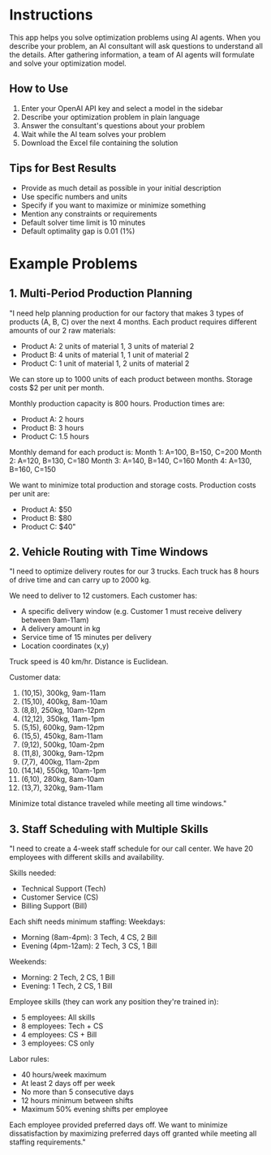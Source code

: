 # Instructions

This app helps you solve optimization problems using AI agents. When you describe your problem, an AI consultant will ask questions to understand all the details. After gathering information, a team of AI agents will formulate and solve your optimization model.

## How to Use

1. Enter your OpenAI API key and select a model in the sidebar
2. Describe your optimization problem in plain language 
3. Answer the consultant's questions about your problem
4. Wait while the AI team solves your problem
5. Download the Excel file containing the solution

## Tips for Best Results

- Provide as much detail as possible in your initial description
- Use specific numbers and units
- Specify if you want to maximize or minimize something
- Mention any constraints or requirements
- Default solver time limit is 10 minutes
- Default optimality gap is 0.01 (1%)

# Example Problems

## 1. Multi-Period Production Planning

"I need help planning production for our factory that makes 3 types of products (A, B, C) over the next 4 months. Each product requires different amounts of our 2 raw materials:
- Product A: 2 units of material 1, 3 units of material 2
- Product B: 4 units of material 1, 1 unit of material 2  
- Product C: 1 unit of material 1, 2 units of material 2

We can store up to 1000 units of each product between months. Storage costs $2 per unit per month.

Monthly production capacity is 800 hours. Production times are:
- Product A: 2 hours
- Product B: 3 hours
- Product C: 1.5 hours

Monthly demand for each product is:
Month 1: A=100, B=150, C=200
Month 2: A=120, B=130, C=180
Month 3: A=140, B=140, C=160
Month 4: A=130, B=160, C=150

We want to minimize total production and storage costs. Production costs per unit are:
- Product A: $50
- Product B: $80
- Product C: $40"

## 2. Vehicle Routing with Time Windows 

"I need to optimize delivery routes for our 3 trucks. Each truck has 8 hours of drive time and can carry up to 2000 kg.

We need to deliver to 12 customers. Each customer has:
- A specific delivery window (e.g. Customer 1 must receive delivery between 9am-11am)
- A delivery amount in kg
- Service time of 15 minutes per delivery
- Location coordinates (x,y)

Truck speed is 40 km/hr. Distance is Euclidean.

Customer data:
1. (10,15), 300kg, 9am-11am
2. (15,10), 400kg, 8am-10am
3. (8,8), 250kg, 10am-12pm
4. (12,12), 350kg, 11am-1pm
5. (5,15), 600kg, 9am-12pm
6. (15,5), 450kg, 8am-11am
7. (9,12), 500kg, 10am-2pm
8. (11,8), 300kg, 9am-12pm
9. (7,7), 400kg, 11am-2pm
10. (14,14), 550kg, 10am-1pm
11. (6,10), 280kg, 8am-10am
12. (13,7), 320kg, 9am-11am

Minimize total distance traveled while meeting all time windows."

## 3. Staff Scheduling with Multiple Skills

"I need to create a 4-week staff schedule for our call center. We have 20 employees with different skills and availability.

Skills needed:
- Technical Support (Tech)
- Customer Service (CS)
- Billing Support (Bill)

Each shift needs minimum staffing:
Weekdays:
- Morning (8am-4pm): 3 Tech, 4 CS, 2 Bill
- Evening (4pm-12am): 2 Tech, 3 CS, 1 Bill

Weekends:
- Morning: 2 Tech, 2 CS, 1 Bill
- Evening: 1 Tech, 2 CS, 1 Bill

Employee skills (they can work any position they're trained in):
- 5 employees: All skills
- 8 employees: Tech + CS
- 4 employees: CS + Bill
- 3 employees: CS only

Labor rules:
- 40 hours/week maximum
- At least 2 days off per week
- No more than 5 consecutive days
- 12 hours minimum between shifts
- Maximum 50% evening shifts per employee

Each employee provided preferred days off. We want to minimize dissatisfaction by maximizing preferred days off granted while meeting all staffing requirements."